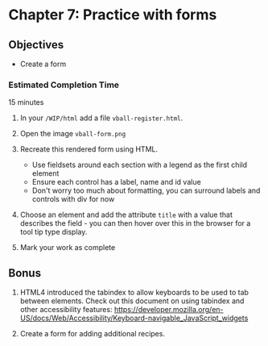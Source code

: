 # Chapter 7: Practice with forms

## Objectives
* Create a form 

### Estimated Completion Time 
15 minutes
 
1. In your `/WIP/html` add a file `vball-register.html`.

1. Open the image `vball-form.png`

1. Recreate this rendered form using HTML.
    * Use fieldsets around each section with a legend as the first child element
    * Ensure each control has a label, name and id value
    * Don't worry too much about formatting, you can surround labels and controls with div for now

1. Choose an element and add the attribute `title` with a value that describes the field - you can then hover over this in the browser for a tool tip type display.

1. Mark your work as complete

## Bonus


1. HTML4 introduced the tabindex to allow keyboards to be used to tab between elements. Check out this document on using tabindex and other accessibility features:     https://developer.mozilla.org/en-US/docs/Web/Accessibility/Keyboard-navigable_JavaScript_widgets

1. Create a form for adding additional recipes. 
